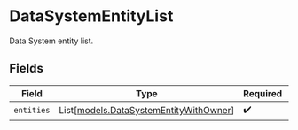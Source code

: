 # DataSystemEntityList

Data System entity list.


## Fields

| Field                                                                            | Type                                                                             | Required                                                                         | Description                                                                      |
| -------------------------------------------------------------------------------- | -------------------------------------------------------------------------------- | -------------------------------------------------------------------------------- | -------------------------------------------------------------------------------- |
| `entities`                                                                       | List[[models.DataSystemEntityWithOwner](../models/datasystementitywithowner.md)] | :heavy_check_mark:                                                               | N/A                                                                              |